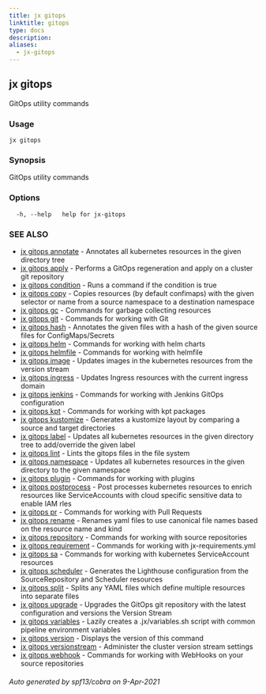 ```yaml
---
title: jx gitops
linktitle: gitops
type: docs
description: 
aliases:
  - jx-gitops
---
```


## jx gitops

GitOps utility commands

### Usage

```
jx gitops
```

### Synopsis

GitOps utility commands

### Options

```
  -h, --help   help for jx-gitops
```

### SEE ALSO

* [jx gitops annotate](jx-gitops_annotate)	 - Annotates all kubernetes resources in the given directory tree
* [jx gitops apply](jx-gitops_apply)	 - Performs a GitOps regeneration and apply on a cluster git repository
* [jx gitops condition](jx-gitops_condition)	 - Runs a command if the condition is true
* [jx gitops copy](jx-gitops_copy)	 - Copies resources (by default confimaps) with the given selector or name from a source namespace to a destination namespace
* [jx gitops gc](jx-gitops_gc)	 - Commands for garbage collecting resources
* [jx gitops git](jx-gitops_git)	 - Commands for working with Git
* [jx gitops hash](jx-gitops_hash)	 - Annotates the given files with a hash of the given source files for ConfigMaps/Secrets
* [jx gitops helm](jx-gitops_helm)	 - Commands for working with helm charts
* [jx gitops helmfile](jx-gitops_helmfile)	 - Commands for working with helmfile
* [jx gitops image](jx-gitops_image)	 - Updates images in the kubernetes resources from the version stream
* [jx gitops ingress](jx-gitops_ingress)	 - Updates Ingress resources with the current ingress domain
* [jx gitops jenkins](jx-gitops_jenkins)	 - Commands for working with Jenkins GitOps configuration
* [jx gitops kpt](jx-gitops_kpt)	 - Commands for working with kpt packages
* [jx gitops kustomize](jx-gitops_kustomize)	 - Generates a kustomize layout by comparing a source and target directories
* [jx gitops label](jx-gitops_label)	 - Updates all kubernetes resources in the given directory tree to add/override the given label
* [jx gitops lint](jx-gitops_lint)	 - Lints the gitops files in the file system
* [jx gitops namespace](jx-gitops_namespace)	 - Updates all kubernetes resources in the given directory to the given namespace
* [jx gitops plugin](jx-gitops_plugin)	 - Commands for working with plugins
* [jx gitops postprocess](jx-gitops_postprocess)	 - Post processes kubernetes resources to enrich resources like ServiceAccounts with cloud specific sensitive data to enable IAM rles
* [jx gitops pr](jx-gitops_pr)	 - Commands for working with Pull Requests
* [jx gitops rename](jx-gitops_rename)	 - Renames yaml files to use canonical file names based on the resource name and kind
* [jx gitops repository](jx-gitops_repository)	 - Commands for working with source repositories
* [jx gitops requirement](jx-gitops_requirement)	 - Commands for working with jx-requirements.yml
* [jx gitops sa](jx-gitops_sa)	 - Commands for working with kubernetes ServiceAccount resources
* [jx gitops scheduler](jx-gitops_scheduler)	 - Generates the Lighthouse configuration from the SourceRepository and Scheduler resources
* [jx gitops split](jx-gitops_split)	 - Splits any YAML files which define multiple resources into separate files
* [jx gitops upgrade](jx-gitops_upgrade)	 - Upgrades the GitOps git repository with the latest configuration and versions the Version Stream
* [jx gitops variables](jx-gitops_variables)	 - Lazily creates a .jx/variables.sh script with common pipeline environment variables
* [jx gitops version](jx-gitops_version)	 - Displays the version of this command
* [jx gitops versionstream](jx-gitops_versionstream)	 - Administer the cluster version stream settings
* [jx gitops webhook](jx-gitops_webhook)	 - Commands for working with WebHooks on your source repositories

###### Auto generated by spf13/cobra on 9-Apr-2021
